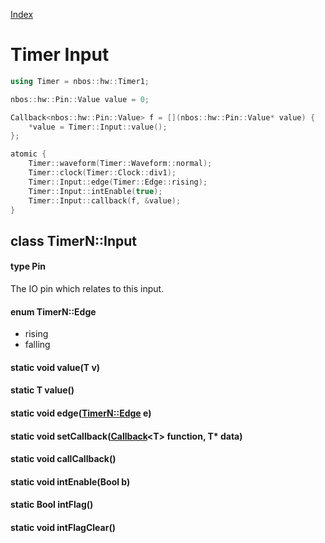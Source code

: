 [Index](../../index.hpp.md#index)

# Timer Input

```c++
using Timer = nbos::hw::Timer1;

nbos::hw::Pin::Value value = 0;

Callback<nbos::hw::Pin::Value> f = [](nbos::hw::Pin::Value* value) {
    *value = Timer::Input::value();
};

atomic {
    Timer::waveform(Timer::Waveform::normal);
    Timer::clock(Timer::Clock::div1);
    Timer::Input::edge(Timer::Edge::rising);
    Timer::Input::intEnable(true);
    Timer::Input::callback(f, &value);
}
```

## class TimerN::Input

#### type Pin
The IO pin which relates to this input.

#### enum TimerN::Edge
* rising
* falling

#### static void value(T v)

#### static T value()

#### static void edge([TimerN::Edge](input.xpp.md#enum-timernedge) e)

#### static void setCallback([Callback](../callback.hpp.md#callbackt--void-t)<T\> function, T\* data)

#### static void callCallback()

#### static void intEnable(Bool b)

#### static Bool intFlag()

#### static void intFlagClear()
